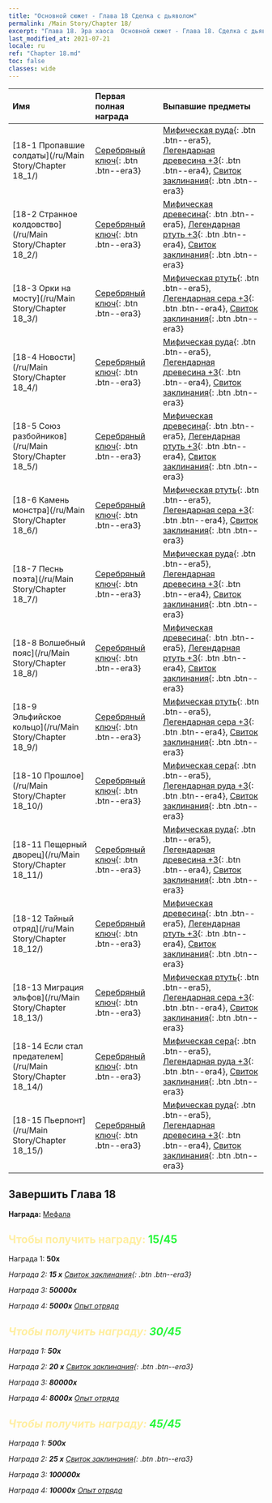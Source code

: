 ```yaml
---
title: "Основной сюжет - Глава 18 Сделка с дьяволом"
permalink: /Main Story/Chapter 18/
excerpt: "Глава 18. Эра хаоса  Основной сюжет - Глава 18. Сделка с дьяволом"
last_modified_at: 2021-07-21
locale: ru
ref: "Chapter 18.md"
toc: false
classes: wide
---
```


  | Имя |  Первая полная награда | Выпавшие предметы |
  |:------------|:------------|:------------| 
  | [18-1 Пропавшие солдаты](/ru/Main Story/Chapter 18_1/) | [Серебряный ключ](/ItemsRU/con_693/){: .btn .btn--era3} | [Мифическая руда](/ItemsRU/mat_61/){: .btn .btn--era5}, [Легендарная древесина +3](/ItemsRU/mat_55/){: .btn .btn--era4}, [Свиток заклинания](/ItemsRU/con_694/){: .btn .btn--era3} |
  | [18-2 Странное колдовство](/ru/Main Story/Chapter 18_2/) | [Серебряный ключ](/ItemsRU/con_693/){: .btn .btn--era3} | [Мифическая древесина](/ItemsRU/mat_62/){: .btn .btn--era5}, [Легендарная ртуть +3](/ItemsRU/mat_56/){: .btn .btn--era4}, [Свиток заклинания](/ItemsRU/con_694/){: .btn .btn--era3} |
  | [18-3 Орки на мосту](/ru/Main Story/Chapter 18_3/) | [Серебряный ключ](/ItemsRU/con_693/){: .btn .btn--era3} | [Мифическая ртуть](/ItemsRU/mat_63/){: .btn .btn--era5}, [Легендарная сера +3](/ItemsRU/mat_57/){: .btn .btn--era4}, [Свиток заклинания](/ItemsRU/con_694/){: .btn .btn--era3} |
  | [18-4 Новости](/ru/Main Story/Chapter 18_4/) | [Серебряный ключ](/ItemsRU/con_693/){: .btn .btn--era3} | [Мифическая руда](/ItemsRU/mat_61/){: .btn .btn--era5}, [Легендарная древесина +3](/ItemsRU/mat_55/){: .btn .btn--era4}, [Свиток заклинания](/ItemsRU/con_694/){: .btn .btn--era3} |
  | [18-5 Союз разбойников](/ru/Main Story/Chapter 18_5/) | [Серебряный ключ](/ItemsRU/con_693/){: .btn .btn--era3} | [Мифическая древесина](/ItemsRU/mat_62/){: .btn .btn--era5}, [Легендарная ртуть +3](/ItemsRU/mat_56/){: .btn .btn--era4}, [Свиток заклинания](/ItemsRU/con_694/){: .btn .btn--era3} |
  | [18-6 Камень монстра](/ru/Main Story/Chapter 18_6/) | [Серебряный ключ](/ItemsRU/con_693/){: .btn .btn--era3} | [Мифическая ртуть](/ItemsRU/mat_63/){: .btn .btn--era5}, [Легендарная сера +3](/ItemsRU/mat_57/){: .btn .btn--era4}, [Свиток заклинания](/ItemsRU/con_694/){: .btn .btn--era3} |
  | [18-7 Песнь поэта](/ru/Main Story/Chapter 18_7/) | [Серебряный ключ](/ItemsRU/con_693/){: .btn .btn--era3} | [Мифическая руда](/ItemsRU/mat_61/){: .btn .btn--era5}, [Легендарная древесина +3](/ItemsRU/mat_55/){: .btn .btn--era4}, [Свиток заклинания](/ItemsRU/con_694/){: .btn .btn--era3} |
  | [18-8 Волшебный пояс](/ru/Main Story/Chapter 18_8/) | [Серебряный ключ](/ItemsRU/con_693/){: .btn .btn--era3} | [Мифическая древесина](/ItemsRU/mat_62/){: .btn .btn--era5}, [Легендарная ртуть +3](/ItemsRU/mat_56/){: .btn .btn--era4}, [Свиток заклинания](/ItemsRU/con_694/){: .btn .btn--era3} |
  | [18-9 Эльфийское кольцо](/ru/Main Story/Chapter 18_9/) | [Серебряный ключ](/ItemsRU/con_693/){: .btn .btn--era3} | [Мифическая ртуть](/ItemsRU/mat_63/){: .btn .btn--era5}, [Легендарная сера +3](/ItemsRU/mat_57/){: .btn .btn--era4}, [Свиток заклинания](/ItemsRU/con_694/){: .btn .btn--era3} |
  | [18-10 Прошлое](/ru/Main Story/Chapter 18_10/) | [Серебряный ключ](/ItemsRU/con_693/){: .btn .btn--era3} | [Мифическая сера](/ItemsRU/mat_64/){: .btn .btn--era5}, [Легендарная руда +3](/ItemsRU/mat_54/){: .btn .btn--era4}, [Свиток заклинания](/ItemsRU/con_694/){: .btn .btn--era3} |
  | [18-11 Пещерный дворец](/ru/Main Story/Chapter 18_11/) | [Серебряный ключ](/ItemsRU/con_693/){: .btn .btn--era3} | [Мифическая руда](/ItemsRU/mat_61/){: .btn .btn--era5}, [Легендарная древесина +3](/ItemsRU/mat_55/){: .btn .btn--era4}, [Свиток заклинания](/ItemsRU/con_694/){: .btn .btn--era3} |
  | [18-12 Тайный отряд](/ru/Main Story/Chapter 18_12/) | [Серебряный ключ](/ItemsRU/con_693/){: .btn .btn--era3} | [Мифическая древесина](/ItemsRU/mat_62/){: .btn .btn--era5}, [Легендарная ртуть +3](/ItemsRU/mat_56/){: .btn .btn--era4}, [Свиток заклинания](/ItemsRU/con_694/){: .btn .btn--era3} |
  | [18-13 Миграция эльфов](/ru/Main Story/Chapter 18_13/) | [Серебряный ключ](/ItemsRU/con_693/){: .btn .btn--era3} | [Мифическая ртуть](/ItemsRU/mat_63/){: .btn .btn--era5}, [Легендарная сера +3](/ItemsRU/mat_57/){: .btn .btn--era4}, [Свиток заклинания](/ItemsRU/con_694/){: .btn .btn--era3} |
  | [18-14 Если стал предателем](/ru/Main Story/Chapter 18_14/) | [Серебряный ключ](/ItemsRU/con_693/){: .btn .btn--era3} | [Мифическая сера](/ItemsRU/mat_64/){: .btn .btn--era5}, [Легендарная руда +3](/ItemsRU/mat_54/){: .btn .btn--era4}, [Свиток заклинания](/ItemsRU/con_694/){: .btn .btn--era3} |
  | [18-15 Пьерпонт](/ru/Main Story/Chapter 18_15/) | [Серебряный ключ](/ItemsRU/con_693/){: .btn .btn--era3} | [Мифическая руда](/ItemsRU/mat_61/){: .btn .btn--era5}, [Легендарная древесина +3](/ItemsRU/mat_55/){: .btn .btn--era4}, [Свиток заклинания](/ItemsRU/con_694/){: .btn .btn--era3} |


## Завершить Глава 18

 **Награда:** [Мефала](/ru/heroes/Mephala/)



## <span style="color: #ffeea0">Чтобы получить награду: </span><span style="color: #27f73a">15/45</span>

 Награда 1:  **50x** <i class="fas fa-gem"/>

 Награда 2: **15 x** [Свиток заклинания](/ItemsRU/con_694/){: .btn .btn--era3}

 Награда 3:  **50000x** <i class="fas fa-coins"/>

 Награда 4:  **5000x** [Опыт отряда](/ItemsRU/con_902/)



## <span style="color: #ffeea0">Чтобы получить награду: </span><span style="color: #27f73a">30/45</span>

 Награда 1:  **50x** <i class="fas fa-gem"/>

 Награда 2: **20 x** [Свиток заклинания](/ItemsRU/con_694/){: .btn .btn--era3}

 Награда 3:  **80000x** <i class="fas fa-coins"/>

 Награда 4:  **8000x** [Опыт отряда](/ItemsRU/con_902/)



## <span style="color: #ffeea0">Чтобы получить награду: </span><span style="color: #27f73a">45/45</span>

 Награда 1:  **500x** <i class="fas fa-gem"/>

 Награда 2: **25 x** [Свиток заклинания](/ItemsRU/con_694/){: .btn .btn--era3}

 Награда 3:  **100000x** <i class="fas fa-coins"/>

 Награда 4:  **10000x** [Опыт отряда](/ItemsRU/con_902/)


